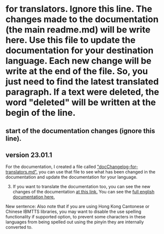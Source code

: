 # for translators. Ignore this line. The changes made to the documentation (the main readme.md) will be write here. Use this file to update the documentation for your destination language. Each new change will be write at the end of the file. So, you just need to find the latest translated paragraph. If a text were deleted, the word "deleted" will be written at the begin of the line.

## start of the documentation changes (ignore this line).

## version 23.01.1

For the documentation, I created a file called ["docChangelog-for-translators.md".](https://raw.githubusercontent.com/davidacm/NVDA-IBMTTS-Driver/master/docChangelog-for-translators.md)
you can use that file to see what has been changed in the documentation and update the documentation for your language.

3. If you want to translate the documentation too, you can see the new changes of the documentation
[at this link.](https://raw.githubusercontent.com/davidacm/NVDA-IBMTTS-Driver/master/docChangelog-for-translators.md) You can see the [full english documentation here.](https://raw.githubusercontent.com/davidacm/NVDA-IBMTTS-Driver/master/readme.md)

New sentence: Also note that if you are using Hong Kong Cantonese or Chinese IBMTTS libraries, you may want to disable the use spelling functionality if supported option, to prevent some characters in these languages from being spelled out using the pinyin they are internally converted to.
